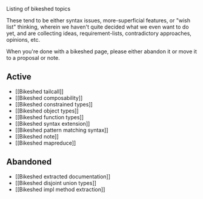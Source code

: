 Listing of bikeshed topics

These tend to be either syntax issues, more-superficial features, or "wish list" thinking, wherein we haven't quite decided what we even want to do yet, and are collecting ideas, requirement-lists, contradictory approaches, opinions, etc.

When you're done with a bikeshed page, please either abandon it or move it to a proposal or note.

## Active

* [[Bikeshed tailcall]]
* [[Bikeshed composability]]
* [[Bikeshed constrained types]]
* [[Bikeshed object types]]
* [[Bikeshed function types]]
* [[Bikeshed syntax extension]]
* [[Bikeshed pattern matching syntax]]
* [[Bikeshed note]]
* [[Bikeshed mapreduce]]

## Abandoned

* [[Bikeshed extracted documentation]]
* [[Bikeshed disjoint union types]]
* [[Bikeshed impl method extraction]]